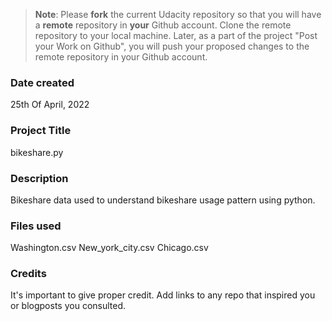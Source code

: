 >**Note**: Please **fork** the current Udacity repository so that you will have a **remote** repository in **your** Github account. Clone the remote repository to your local machine. Later, as a part of the project "Post your Work on Github", you will push your proposed changes to the remote repository in your Github account.

### Date created
25th Of April, 2022

### Project Title
bikeshare.py

### Description
Bikeshare data used to understand bikeshare usage pattern using python. 

### Files used
Washington.csv
New_york_city.csv
Chicago.csv

### Credits
It's important to give proper credit. Add links to any repo that inspired you or blogposts you consulted.


